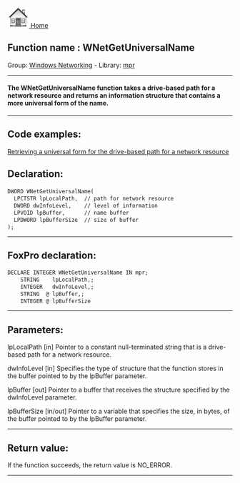 [<img src="../../images/home.png"> Home ](https://github.com/VFPX/Win32API)  

## Function name : WNetGetUniversalName
Group: [Windows Networking](../../functions_group.md#Windows_Networking)  -  Library: [mpr](../../Libraries.md#mpr)  
***  


#### The WNetGetUniversalName function takes a drive-based path for a network resource and returns an information structure that contains a more universal form of the name. 
***  


## Code examples:
[Retrieving a universal form for the drive-based path for a network resource](../../samples/sample_317.md)  

## Declaration:
```foxpro  
DWORD WNetGetUniversalName(
  LPCTSTR lpLocalPath,  // path for network resource
  DWORD dwInfoLevel,    // level of information
  LPVOID lpBuffer,      // name buffer
  LPDWORD lpBufferSize  // size of buffer
);  
```  
***  


## FoxPro declaration:
```foxpro  
DECLARE INTEGER WNetGetUniversalName IN mpr;
	STRING    lpLocalPath,;
	INTEGER   dwInfoLevel,;
	STRING  @ lpBuffer,;
	INTEGER @ lpBufferSize  
```  
***  


## Parameters:
lpLocalPath 
[in] Pointer to a constant null-terminated string that is a drive-based path for a network resource. 

dwInfoLevel 
[in] Specifies the type of structure that the function stores in the buffer pointed to by the lpBuffer parameter. 

lpBuffer 
[out] Pointer to a buffer that receives the structure specified by the dwInfoLevel parameter. 

lpBufferSize 
[in/out] Pointer to a variable that specifies the size, in bytes, of the buffer pointed to by the lpBuffer parameter.   
***  


## Return value:
If the function succeeds, the return value is NO_ERROR.  
***  

